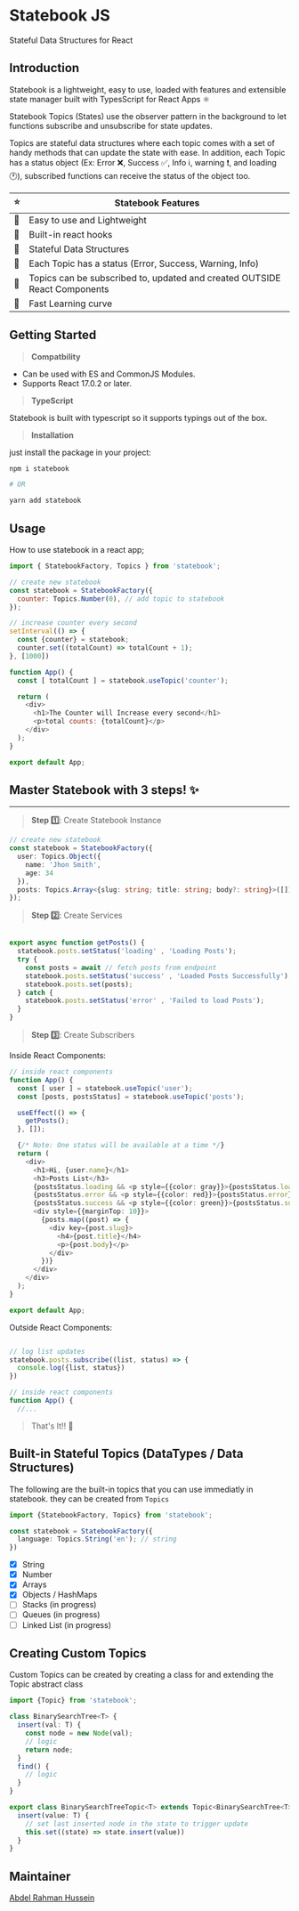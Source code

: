 # Statebook JS
Stateful Data Structures for React

## Introduction
Statebook is a lightweight, easy to use, loaded with features and extensible state manager built with TypesScript for React Apps ⚛️

Statebook Topics (States) use the observer pattern in the background to let functions subscribe and unsubscribe for state updates.

Topics are stateful data structures where each topic comes with a set of handy methods that can update the state with ease. In addition, each Topic has a status object (Ex: Error :x:, Success ✅, Info ℹ️, warning ❗, and loading :clock1:), subscribed functions can receive the status of the object too.

|:star:| Statebook Features |
|--|--|
| 🔹 | Easy to use and Lightweight |
| 🔹 | Built-in react hooks |
| 🔹 | Stateful Data Structures |
| 🔹 | Each Topic has a status (Error, Success, Warning, Info) |
| 🔹 | Topics can be subscribed to, updated and created OUTSIDE React Components |
| 🔹 | Fast Learning curve |

## Getting Started
> **Compatbility**
- Can be used with ES and CommonJS Modules. 
-   Supports React 17.0.2 or later.

> **TypeScript**

Statebook is built with typescript so it supports typings out of the box.

> **Installation**

just install the package in your project:

```bash
npm i statebook

# OR

yarn add statebook
```

## Usage

How to use statebook in a react app;

```javascript
import { StatebookFactory, Topics } from 'statebook';

// create new statebook
const statebook = StatebookFactory({
  counter: Topics.Number(0), // add topic to statebook
});

// increase counter every second
setInterval(() => {
  const {counter} = statebook;
  counter.set((totalCount) => totalCount + 1);
}, [1000])

function App() {
  const [ totalCount ] = statebook.useTopic('counter');

  return (
    <div>
      <h1>The Counter will Increase every second</h1>
      <p>total counts: {totalCount}</p>
    </div>
  );
}

export default App;
```

## Master Statebook with 3 steps! ✨
---

> **Step 1️⃣**: Create Statebook Instance
```typescript
// create new statebook
const statebook = StatebookFactory({
  user: Topics.Object({
    name: 'Jhon Smith',
    age: 34
  }),
  posts: Topics.Array<{slug: string; title: string; body?: string}>([])
});
```

> **Step :two:**: Create Services
```typescript

export async function getPosts() {
  statebook.posts.setStatus('loading' , 'Loading Posts');
  try {
    const posts = await // fetch posts from endpoint
    statebook.posts.setStatus('success' , 'Loaded Posts Successfully');
    statebook.posts.set(posts);
  } catch {
    statebook.posts.setStatus('error' , 'Failed to load Posts');
  }
}
```

> **Step :three:**: Create Subscribers

Inside React Components:
```typescript
// inside react components
function App() {
  const [ user ] = statebook.useTopic('user');
  const [posts, postsStatus] = statebook.useTopic('posts');

  useEffect(() => {
    getPosts();
  }, []);

  {/* Note: One status will be available at a time */}
  return (
    <div>
      <h1>Hi, {user.name}</h1>
      <h3>Posts List</h3>
      {postsStatus.loading && <p style={{color: gray}}>{postsStatus.loading}</p>}
      {postsStatus.error && <p style={{color: red}}>{postsStatus.error}</p>}
      {postsStatus.success && <p style={{color: green}}>{postsStatus.success}</p>}
      <div style={{marginTop: 10}}>
        {posts.map((post) => {
          <div key={post.slug}>
            <h4>{post.title}</h4>
            <p>{post.body}</p>
          </div>
        })}
      </div>
    </div>
  );
}

export default App;

```

Outside React Components:
```typescript

// log list updates
statebook.posts.subscribe((list, status) => {
  console.log({list, status})
})

// inside react components
function App() {
  //...
```

> That's It!! :confetti_ball:

## Built-in Stateful Topics (DataTypes / Data Structures)

The following are the built-in topics that you can use immediatly in statebook. they can be created from  `Topics`

```typescript
import {StatebookFactory, Topics} from 'statebook';

const statebook = StatebookFactory({
  language: Topics.String('en'); // string
})
```

- [X] String
- [X] Number
- [X] Arrays
- [X] Objects / HashMaps
- [ ] Stacks (in progress)
- [ ] Queues (in progress)
- [ ] Linked List (in progress)

## Creating Custom Topics
Custom Topics can be created by creating a class for and extending the Topic abstract class

```TypeScript
import {Topic} from 'statebook';

class BinarySearchTree<T> {
  insert(val: T) {
    const node = new Node(val);
    // logic
    return node;
  }
  find() {
    // logic
  }
}

export class BinarySearchTreeTopic<T> extends Topic<BinarySearchTree<T>> {
  insert(value: T) {
    // set last inserted node in the state to trigger update
    this.set((state) => state.insert(value)) 
  }
}
```


## Maintainer
[Abdel Rahman Hussein](https://github.com/abdelrahman146)
